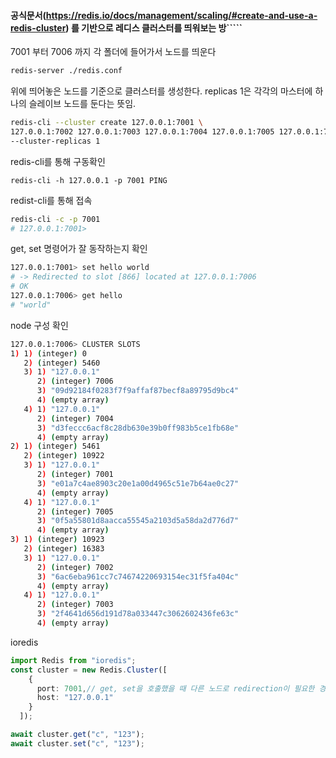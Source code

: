 #### 공식문서(https://redis.io/docs/management/scaling/#create-and-use-a-redis-cluster) 를 기반으로 레디스 클러스터를 띄워보는 방`````


7001 부터 7006 까지 각 폴더에 들어가서 노드를 띄운다
```bash
redis-server ./redis.conf
```

위에 띄어놓은 노드를 기준으로 클러스터를 생성한다. replicas 1은 각각의 마스터에 하나의 슬레이브 노드를 둔다는 뜻임.
```bash
redis-cli --cluster create 127.0.0.1:7001 \
127.0.0.1:7002 127.0.0.1:7003 127.0.0.1:7004 127.0.0.1:7005 127.0.0.1:7006 \
--cluster-replicas 1
```

redis-cli를 통해 구동확인
```
redis-cli -h 127.0.0.1 -p 7001 PING
```

redist-cli를 통해 접속 
```bash
redis-cli -c -p 7001
# 127.0.0.1:7001>
```

get, set 명령어가 잘 동작하는지 확인
```bash
127.0.0.1:7001> set hello world
# -> Redirected to slot [866] located at 127.0.0.1:7006
# OK
127.0.0.1:7006> get hello
# "world"
```

node 구성 확인
```bash
127.0.0.1:7006> CLUSTER SLOTS
1) 1) (integer) 0
   2) (integer) 5460
   3) 1) "127.0.0.1"
      2) (integer) 7006
      3) "09d92184f0283f7f9affaf87becf8a89795d9bc4"
      4) (empty array)
   4) 1) "127.0.0.1"
      2) (integer) 7004
      3) "d3feccc6acf8c28db630e39b0ff983b5ce1fb68e"
      4) (empty array)
2) 1) (integer) 5461
   2) (integer) 10922
   3) 1) "127.0.0.1"
      2) (integer) 7001
      3) "e01a7c4ae8903c20e1a00d4965c51e7b64ae0c27"
      4) (empty array)
   4) 1) "127.0.0.1"
      2) (integer) 7005
      3) "0f5a55801d8aacca55545a2103d5a58da2d776d7"
      4) (empty array)
3) 1) (integer) 10923
   2) (integer) 16383
   3) 1) "127.0.0.1"
      2) (integer) 7002
      3) "6ac6eba961cc7c74674220693154ec31f5fa404c"
      4) (empty array)
   4) 1) "127.0.0.1"
      2) (integer) 7003
      3) "2f4641d656d191d78a033447c3062602436fe63c"
      4) (empty array)

```

ioredis
```ts
import Redis from "ioredis";
const cluster = new Redis.Cluster([
    {
      port: 7001,// get, set을 호출했을 때 다른 노드로 redirection이 필요한 경우 레디스 클러스터가 리다이렉션 응답을 해주기 때문에 하나의 노드만 넣어도 동작함
      host: "127.0.0.1" 
    }
  ]);

await cluster.get("c", "123");
await cluster.set("c", "123");
```
